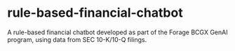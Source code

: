 # rule-based-financial-chatbot
A rule-based financial chatbot developed as part of the Forage BCGX GenAI program, using data from SEC 10-K/10-Q filings.
